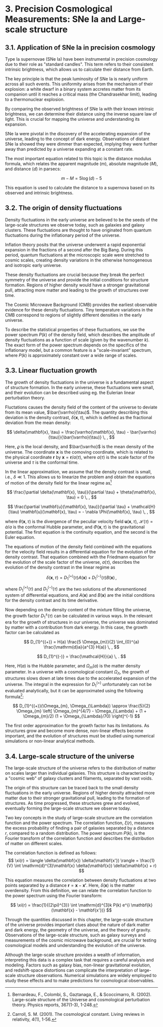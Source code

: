 # 3. Precision Cosmological Measurements: SNe Ia and Large-scale structure

## 3.1. Application of SNe Ia in precision cosmology
Type Ia supernovae (SNe Ia) have been instrumental in precision cosmology due to their role as "standard candles". This term refers to their consistent intrinsic brightness, which allows us to calculate their distance from Earth.

The key principle is that the peak luminosity of SNe Ia is nearly uniform across all such events. This uniformity arises from the mechanism of their explosion: a white dwarf in a binary system accretes matter from its companion until it reaches a critical mass (the Chandrasekhar limit), leading to a thermonuclear explosion.

By comparing the observed brightness of SNe Ia with their known intrinsic brightness, we can determine their distance using the inverse square law of light. This is crucial for mapping the universe and understanding its expansion.

SNe Ia were pivotal in the discovery of the accelerating expansion of the universe, leading to the concept of dark energy. Observations of distant SNe Ia showed they were dimmer than expected, implying they were further away than predicted by a universe expanding at a constant rate.

The most important equation related to this topic is the distance modulus formula, which relates the apparent magnitude ($m$), absolute magnitude ($M$), and distance ($d$) in parsecs:

$$
    m - M = 5 \log(d) - 5
$$

This equation is used to calculate the distance to a supernova based on its observed and intrinsic brightness.

## 3.2. The origin of density fluctuations
Density fluctuations in the early universe are believed to be the seeds of the large-scale structures we observe today, such as galaxies and galaxy clusters. These fluctuations are thought to have originated from quantum fluctuations during the inflationary period of the universe.

Inflation theory posits that the universe underwent a rapid exponential expansion in the fractions of a second after the Big Bang. During this period, quantum fluctuations at the microscopic scale were stretched to cosmic scales, creating density variations in the otherwise homogeneous and isotropic early universe.

These density fluctuations are crucial because they break the perfect symmetry of the universe and provide the initial conditions for structure formation. Regions of higher density would have a stronger gravitational pull, attracting more matter and leading to the growth of structures over time.

The Cosmic Microwave Background (CMB) provides the earliest observable evidence for these density fluctuations. Tiny temperature variations in the CMB correspond to regions of slightly different densities in the early universe.

To describe the statistical properties of these fluctuations, we use the power spectrum $P(k)$ of the density field, which describes the amplitude of density fluctuations as a function of scale (given by the wavenumber $k$). The exact form of the power spectrum depends on the specifics of the inflationary model, but a common feature is a "scale-invariant" spectrum, where $P(k)$ is approximately constant over a wide range of scales.

## 3.3. Linear fluctuation growth
The growth of density fluctuations in the universe is a fundamental aspect of structure formation. In the early universe, these fluctuations were small, and their evolution can be described using eg. the Eulerian linear perturbation theory.

Fluctations causes the density field of the content of the universe to deviate from its mean value, $\bar{\varrho}(\tau)$. The quantity describing this deviation is the density contrast, $\delta(\mathbf{x}, \tau)$, which is defined as the fractional deviation from the mean density:

$$
    \delta(\mathbf{x}, \tau)
    =
    \frac{\varrho(\mathbf{x}, \tau) - \bar{\varrho}(\tau)}{\bar{\varrho}(\tau)} \, ,
$$

Here, $\varrho$ is the local density, and $\bar{\varrho}$ is the mean density of the universe. The coordinate $\mathbf{x}$ is the comoving coordinate, which is related to the physical coordinate $\mathbf{r}$ by $\mathbf{x} = \mathbf{r}/a(\tau)$, where $a(\tau)$ is the scale factor of the universe and $\tau$ is the conformal time.

In the linear approximatiion, we assume that the density contrast is small, i.e., $\delta \ll 1$. This allows us to linearize the problem and obtain the equations of motion of the density field for the linear regime as[^1]

$$
    \frac{\partial \delta(\mathbf{x}, \tau)}{\partial \tau}
    +
    \theta(\mathbf{x}, \tau)
    =
    0 \, ,
$$

$$
    \frac{\partial \mathbf{u}(\mathbf{x}, \tau)}{\partial \tau}
    +
    \mathcal{H}(\tau) \mathbf{u}(\mathbf{x}, \tau)
    =
    - \nabla \Phi(\mathbf{x}, \tau) \, ,
$$

where $\theta(\mathbf{x}, \tau)$ is the divergence of the peculiar velocity field $\mathbf{u}(\mathbf{x}, \tau)$, $\mathcal{H}(\tau) = \dot{a}/a$ is the conformal Hubble parameter, and $\Phi(\mathbf{x}, \tau)$ is the gravitational potential. The first equation is the continuity equation, and the second is the Euler equation.

The equations of motion of the density field combined with the equations for the velocity field results in a differential equation for the evolution of the density contrast. That equation combined with the Friedmann equation for the evolution of the scale factor of the universe, $a(\tau)$, describes the evolution of the density contrast in the linear regime as

$$
    \delta(\mathbf{x}, \tau)
    =
    D_{1}^{(+)} (\tau) A (\mathbf{x}) + D_{1}^{(-)} (\tau) B (\mathbf{x}) \, ,
$$

where $D_{1}^{(+)} (\tau)$ and $D_{1}^{(-)} (\tau)$ are the two solutions of the aforementioned system of differential equations, and $A (\mathbf{x})$ and $B (\mathbf{x})$ are the initial conditions for the density contrast and its time derivative.

Now depending on the density content of the mixture filling the universe, the growth factor $D_{1}^{\pm} (\tau)$ can be calculated in various ways. In the relevant era for the growth of structures in our universe, the universe was dominated by matter with a contribution from dark energy. In this case, the growth factor can be calculated as

$$
    D_{1}^{(+)}
    =
    H(a) \frac{5 \Omega_{m}}{2}
    \int_{0}^{a} \frac{\mathrm{d}a}{a^{3} H(a)} \, ,
$$

$$
    D_{1}^{(-)}
    =
    \frac{\mathcal{H}}{a} \, .
$$

Here, $H(a)$ is the Hubble parameter, and $\Omega_m(a)$ is the matter density parameter. In a universe with a cosmological constant $\Omega_{\Lambda}$, the growth of structures slows down at late times due to the accelerated expansion of the universe. The integral in the expression for $D_{1}^{(+)}$ unfortunately can not be evaluated analytically, but it can be approximated using the following formula[^2]:

$$
    D_{1}^{(+)}(\Omega_{m}, \Omega_{\Lambda})
    \approx
    \frac{5}{2} \Omega_{m}
    \left[
        \Omega_{m}^{4/7} - \Omega_{\Lambda}
        +
        (1 + \Omega_{m}/2) (1 + \Omega_{\Lambda}/70)
    \right]^{-1}    
$$

The first order approximation for the growth factor has its limitations. As structures grow and become more dense, non-linear effects become important, and the evolution of structures must be studied using numerical simulations or non-linear analytical methods.

## 3.4. Large-scale structure of the universe
The large-scale structure of the universe refers to the distribution of matter on scales larger than individual galaxies. This structure is characterized by a "cosmic web" of galaxy clusters and filaments, separated by vast voids.

The origin of this structure can be traced back to the small density fluctuations in the early universe. Regions of higher density attracted more matter due to their stronger gravitational pull, leading to the formation of structures. As time progressed, these structures grew and evolved, eventually forming the large-scale structure we observe today.

Two key concepts in the study of large-scale structure are the correlation function and the power spectrum. The correlation function, $\xi(r)$, measures the excess probability of finding a pair of galaxies separated by a distance $r$, compared to a random distribution. The power spectrum $P(k)$, is the Fourier transform of the correlation function and describes the distribution of matter on different scales.

The correlation function is defined as follows:
$$
    \xi(r)
    =
    \langle \delta(\mathbf{x}) \delta(\mathbf{x'}) \rangle
    =
    \frac{1}{V} \int \mathrm{d}^{3}\mathbf{x} \delta(\mathbf{x}) \delta(\mathbf{x} + r)
$$

This equation measures the correlation between density fluctuations at two points separated by a distance $\mathbf{r} = \mathbf{x} - \mathbf{x'}$. Here, $\delta(\mathbf{x})$ is the matter overdensity. From this definition, we can relate the correlation function to the power spectrum using the Fourier transform:

$$
    \xi(r)
    =
    \frac{1}{(2\pi)^{3}}
    \int \mathrm{d}^{3}k P(k) e^{i \mathbf{k} (\mathbf{x} - \mathbf{x'})}
$$

Through the quantities discussed in this chapter, the large-scale structure of the universe provides important clues about the nature of dark matter and dark energy, the geometry of the universe, and the theory of gravity. Observations of the large-scale structure, such as galaxy surveys and measurements of the cosmic microwave background, are crucial for testing cosmological models and understanding the evolution of the universe.

Although the large-scale structure provides a wealth of information, interpreting this data is a complex task that requires a careful analysis and modeling. Factors such as galaxy bias, non-linear gravitational evolution, and redshift-space distortions can complicate the interpretation of large-scale structure observations. Numerical simulations are widely employed to study these effects and to make predictions for cosmological observables.


[^1]: Bernardeau, F., Colombi, S., Gaztanaga, E., & Scoccimarro, R. (2002). Large-scale structure of the Universe and cosmological perturbation theory. Physics reports, 367(1-3), 1-248.
[^2]: Carroll, S. M. (2001). The cosmological constant. Living reviews in relativity, 4(1), 1-56.